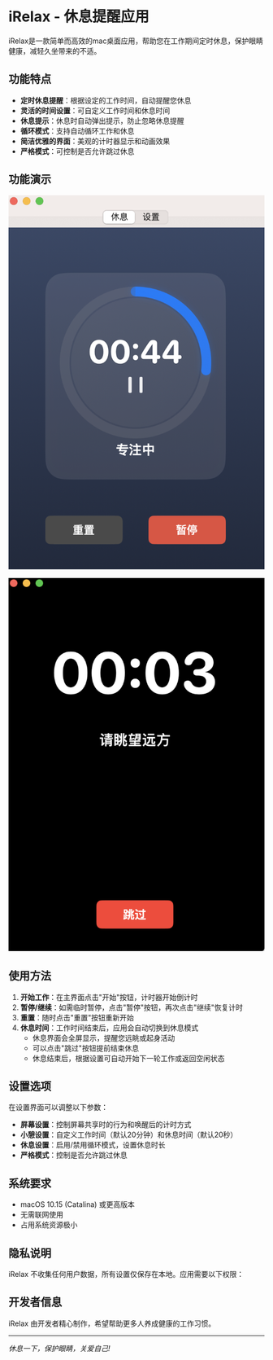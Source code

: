 # iRelax - 休息提醒应用

iRelax是一款简单而高效的mac桌面应用，帮助您在工作期间定时休息，保护眼睛健康，减轻久坐带来的不适。

## 功能特点

- **定时休息提醒**：根据设定的工作时间，自动提醒您休息
- **灵活的时间设置**：可自定义工作时间和休息时间
- **休息提示**：休息时自动弹出提示，防止忽略休息提醒
- **循环模式**：支持自动循环工作和休息
- **简洁优雅的界面**：美观的计时器显示和动画效果
- **严格模式**：可控制是否允许跳过休息


## 功能演示

![专注](./zhuanzhu.PNG) 

![休息](./xiuxi.png)


## 使用方法

1. **开始工作**：在主界面点击"开始"按钮，计时器开始倒计时
2. **暂停/继续**：如需临时暂停，点击"暂停"按钮，再次点击"继续"恢复计时
3. **重置**：随时点击"重置"按钮重新开始
4. **休息时间**：工作时间结束后，应用会自动切换到休息模式
   - 休息界面会全屏显示，提醒您远眺或起身活动
   - 可以点击"跳过"按钮提前结束休息
   - 休息结束后，根据设置可自动开始下一轮工作或返回空闲状态

## 设置选项

在设置界面可以调整以下参数：

- **屏幕设置**：控制屏幕共享时的行为和唤醒后的计时方式
- **小憩设置**：自定义工作时间（默认20分钟）和休息时间（默认20秒）
- **休息设置**：启用/禁用循环模式，设置休息时长
- **严格模式**：控制是否允许跳过休息

## 系统要求

- macOS 10.15 (Catalina) 或更高版本
- 无需联网使用
- 占用系统资源极小

## 隐私说明

iRelax 不收集任何用户数据，所有设置仅保存在本地。应用需要以下权限：


## 开发者信息

iRelax 由开发者精心制作，希望帮助更多人养成健康的工作习惯。

---

*休息一下，保护眼睛，关爱自己!* 
